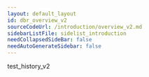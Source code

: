 ```yaml
---
layout: default_layout
id: dbr_overview_v2
sourceCodeUrl: /introduction/overview_v2.md
sidebarListFile: sidelist_introduction
needCollapsedSideBar: false
needAutoGenerateSidebar: false
---
```



test_history_v2
